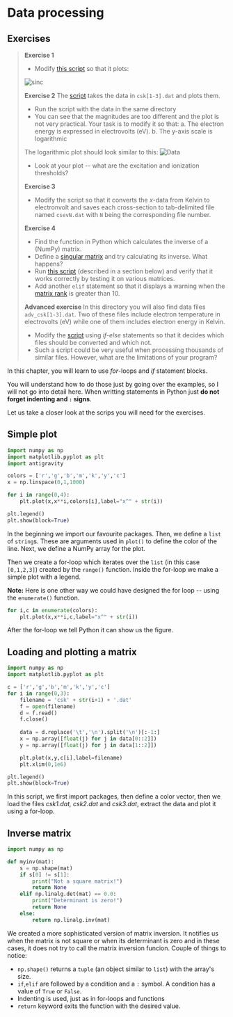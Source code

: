 # Data processing

## Exercises
>  **Exercise 1**
>  * Modify [this script](https://github.com/tungli/F5170-python/blob/master/4_Data/simple_plot.py) so that it plots:
>  
>  ![sinc](http://mathurl.com/y983ysyp.png)
>  
>  **Exercise 2**
>  The [script](https://github.com/tungli/F5170-python/blob/master/4_Data/data_plot.py) takes the data in `csk[1-3].dat` and plots them.
>  * Run the script with the data in the same directory
>  * You can see that the magnitudes are too different and the plot is not very practical. Your task is to modify it so that:
>    a. The electron energy is expressed in electrovolts (eV).
>    b. The y-axis scale is logarithmic
>  
>  The logarithmic plot should look similar to this:
>  ![Data](https://github.com/tungli/F5170-python/blob/master/4_Data/data_plot.svg)
>  
>  * Look at your plot -- what are the excitation and ionization thresholds?
>  
>  **Exercise 3**
>  * Modify the script so that it converts the *x*-data from Kelvin to electronvolt and saves each cross-section to tab-delimited file named `csevN.dat` with `N` being the corresponding file number.
>  
>  **Exercise 4**
>  * Find the function in Python which calculates the inverse of a (NumPy) matrix. 
>  * Define a [singular matrix](http://mathworld.wolfram.com/SingularMatrix.html) and try calculating its inverse. What happens?
>  * Run [this script](https://github.com/tungli/F5170-python/blob/master/4_Data/inverse_matrix.py) (described in a section below) and verify that it works correctly by testing it on various matrices.
>  * Add another `elif` statement so that it displays a warning when the [matrix rank](http://mathworld.wolfram.com/MatrixRank.html) is greater than 10.
>  
>  **Advanced exercise**
>  In this directory you will also find data files `adv_csk[1-3].dat`. Two of these files include electron temperature in electrovolts (eV) while one of them includes electron energy in Kelvin.
>  * Modify the [script](https://github.com/tungli/F5170-python/blob/master/4_Data/data_plot.py) using *if-else* statements so that it decides which files should be converted and which not.
>  * Such a script could be very useful when processing thousands of similar files. However, what are the limitations of your program?


In this chapter, you will learn to use *for*-loops and *if* statement blocks.

You will understand how to do those just by going over the examples, so I will not go into detail here.
When writting statements in Python just **do not forget indenting and `:` signs**.

Let us take a closer look at the scrips you will need for the exercises.

## Simple plot
```python
import numpy as np
import matplotlib.pyplot as plt
import antigravity

colors = ['r','g','b','m','k','y','c']
x = np.linspace(0,1,1000)

for i in range(0,4):
    plt.plot(x,x**i,colors[i],label="x^" + str(i))

plt.legend()
plt.show(block=True)
```
In the beginning we import our favourite packages.
Then, we define a `list` of `string`s.
These are arguments used in `plot()` to define the color of the line.
Next, we define a NumPy array for the plot.

Then we create a for-loop which iterates over the `list` (in this case `[0,1,2,3]`) created by the `range()` function.
Inside the for-loop we make a simple plot with a legend.

**Note:** Here is one other way we could have designed the for loop -- using the `enumerate()` function.
```python
for i,c in enumerate(colors):
    plt.plot(x,x**i,c,label="x^" + str(i))
```
After the for-loop we tell Python it can show us the figure.

## Loading and plotting a matrix
```python
import numpy as np
import matplotlib.pyplot as plt

c = ['r','g','b','m','k','y','c']
for i in range(0,3):
    filename = 'csk' + str(i+1) + '.dat'
    f = open(filename)
    d = f.read()
    f.close()
    
    data = d.replace('\t','\n').split('\n')[:-1:]
    x = np.array([float(j) for j in data[0::2]])
    y = np.array([float(j) for j in data[1::2]])

    plt.plot(x,y,c[i],label=filename)
    plt.xlim(0,1e6)

plt.legend()
plt.show(block=True)
```
In this script, we first import packages, then define a color vector, then we load the files *csk1.dat, csk2.dat* and *csk3.dat*, extract the data and plot it using a for-loop.


## Inverse matrix
```python
import numpy as np

def myinv(mat):
    s = np.shape(mat)
    if s[0] != s[1]:
        print("Not a square matrix!")
        return None
    elif np.linalg.det(mat) == 0.0:
        print("Determinant is zero!")
        return None
    else:
        return np.linalg.inv(mat)
```
We created a more sophisticated version of matrix inversion.
It notifies us when the matrix is not square or when its determinant is zero and in these cases, it does not try to call the matrix inversion funcion.
Couple of things to notice:
 * `np.shape()` returns a `tuple` (an object similar to `list`) with the array's size.
 * `if`,`elif` are followed by a condition and a `:` symbol. A condition has a value of `True` or `False`.
 * Indenting is used, just as in for-loops and functions
 * `return` keyword exits the function with the desired value.
